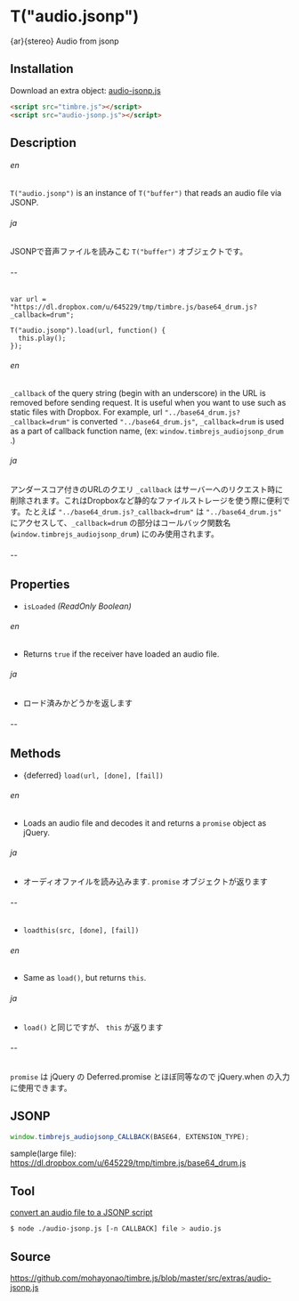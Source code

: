 T("audio.jsonp")
================
{ar}{stereo} Audio from jsonp

## Installation

Download an extra object: [audio-jsonp.js](/timbre.js/src/extras/audio-jsonp.js)

```html
<script src="timbre.js"></script>
<script src="audio-jsonp.js"></script>
```


## Description ##

###### en ######
`T("audio.jsonp")` is an instance of `T("buffer")` that reads an audio file via JSONP.
###### ja ######
JSONPで音声ファイルを読みこむ `T("buffer")` オブジェクトです。
###### -- ######

```timbre
var url = "https://dl.dropbox.com/u/645229/tmp/timbre.js/base64_drum.js?_callback=drum";

T("audio.jsonp").load(url, function() {
  this.play();
});
```

###### en ######
`_callback` of the query string (begin with an underscore) in the URL is removed before sending request. It is useful when you want to use such as static files with Dropbox. For example, url `"../base64_drum.js?_callback=drum"` is converted `"../base64_drum.js"`, `_callback=drum` is used as a part of callback function name, (ex: `window.timbrejs_audiojsonp_drum` .)
###### ja ######
アンダースコア付きのURLのクエリ `_callback` はサーバーへのリクエスト時に削除されます。これはDropboxなど静的なファイルストレージを使う際に便利です。たとえば `"../base64_drum.js?_callback=drum"` は `"../base64_drum.js"` にアクセスして、`_callback=drum` の部分はコールバック関数名 (`window.timbrejs_audiojsonp_drum`) にのみ使用されます。
###### -- ######

## Properties ##
- `isLoaded` _(ReadOnly Boolean)_
###### en ######
  - Returns `true` if the receiver have loaded an audio file.
###### ja ######
  - ロード済みかどうかを返します
###### -- ######

## Methods ##
- {deferred} `load(url, [done], [fail])`
###### en ######
  - Loads an audio file and decodes it and returns a `promise` object as jQuery.
###### ja ######
  - オーディオファイルを読み込みます. `promise` オブジェクトが返ります
###### -- ######

- `loadthis(src, [done], [fail])`
###### en ######
  - Same as `load()`, but returns `this`.
###### ja ######
  - `load()` と同じですが、 `this` が返ります
###### -- ######

`promise` は jQuery の Deferred.promise とほぼ同等なので jQuery.when の入力に使用できます。

## JSONP ##
```js
window.timbrejs_audiojsonp_CALLBACK(BASE64, EXTENSION_TYPE);
```

sample(large file): https://dl.dropbox.com/u/645229/tmp/timbre.js/base64_drum.js

## Tool ##
[convert an audio file to a JSONP script](http://127.0.0.1:3000/timbre.js/misc/audio-jsonp.js)

```sh
$ node ./audio-jsonp.js [-n CALLBACK] file > audio.js
```

## Source ##
https://github.com/mohayonao/timbre.js/blob/master/src/extras/audio-jsonp.js

<script src="/timbre.js/src/extras/audio-jsonp.js"></script>
